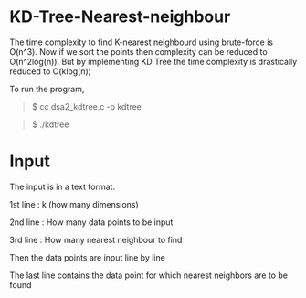 # KD-Tree-Nearest-neighbour
The time complexity to find K-nearest neighbourd using brute-force is O(n^3).
Now if we sort the points then complexity can be reduced to O(n^2log(n)).
But by implementing KD Tree the time complexity is drastically reduced to O(klog(n))

To run the program,
>$ cc dsa2_kdtree.c -o kdtree

>$ ./kdtree

# Input

The input is in a text format.

1st line : k (how many dimensions)

2nd line : How many data points to be input

3rd line : How many nearest neighbour to find


Then the data points are input line by line

The last line contains the data point for which nearest neighbors are to be found
